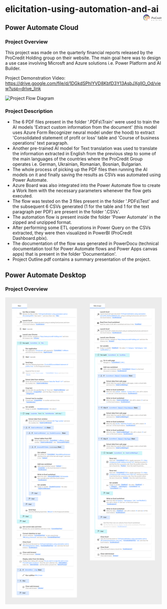 # elicitation-using-automation-and-ai <img src='./Documentation/1200px-ProCredit_Holding_logo.png' width="12%" alt="Company logo" align="right"> 

## Power Automate Cloud
### Project Overview
This project was made on the quarterly financial reports released by the ProCredit Holding group on their website.
The main goal here was to design a use case involving Microsft and Azure solutions i.e. Power Platform and AI Builder.

Project Demonstration Video: https://drive.google.com/file/d/1DGkdSPhIYVD8KbfD3Y13AsbJXgIlO_Od/view?usp=drive_link

<img src='./Documentation/flow-detailed.svg' alt="Project Flow Diagram">

### Project Description
<ul>
  <li>The 6 PDF files present in the folder '.PDFs\Train' were used to train the AI models 'Extract custom information from the document' (this model uses Azure Form Recognizer neural model under the hood) to extract 'Consolidated statement of profit or loss' table and 'Course of business operations' text paragraph.</li>
  <li>Another pre-trained AI model for Text translation was used to translate the information extracted in English from the previous step to some of the main languages of the countries where the ProCredit Group operates i.e. German, Ukrainian, Romanian, Bosnian, Bulgarian.</li>
  <li>The whole process of picking up the PDF files then running the AI models on it and finally saving the results as CSVs was automated using Power Automate.</li>
  <li>Azure Board was also integrated into the Power Automate flow to create a Work Item with the necessary parameters whenever the flow gets executed.</li>
  <li>The flow was tested on the 3 files present in the folder '.PDFs\Test' and the subsequent 6 CSVs generated (1 for the table and 1 for the text paragraph per PDF) are present in the folder '.CSVs'.</li>
  <li>The automation flow is present inside the folder 'Power Automate' in the zipped and unzipped format.</li>
  <li>After performing some ETL operations in Power Query on the CSVs extracted, they were then visualized in PowerBI (ProCredit Dashboard.pbix).</li>
  <li>The documentation of the flow was generated in PowerDocu (technical documentation tool for Power Automate flows and Power Apps canvas apps) that is present in the folder 'Documentation'.</li>
  <li>Project Outline.pdf contains a summary presentation of the project.</li>
</ul>

## Power Automate Desktop
### Project Overview

<img src='./PA_Desktop/Flow.png' alt="PA_Desktop Flows Image">
